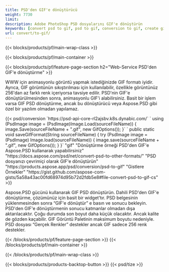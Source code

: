 ```yaml
---
title: PSD'den GIF'e dönüştürücü
weight: 7730
limit: 
description: Adobe PhotoShop PSD dosyalarını GIF'e dönüştürün
keywords: [convert psd to gif, psd to gif, conversion to gif, create gif from psd, print psd as gif]
url: convert/to-gif/
---
```


{{< blocks/products/pf/main-wrap-class >}}

{{< blocks/products/pf/main-container >}}

{{< blocks/products/pf/feature-page-section h2="Web-Service PSD'den GIF'e dönüştürme" >}}
<p>WWW için animasyonlu görüntü yapmak istediğinizde GIF formatı iyidir. Ayrıca, GIF görüntünün sıkıştırılması için kullanılabilir, özellikle görüntünüz 256'dan az farklı renk içeriyorsa tavsiye edilir. PSD'nin GIF'e dönüştürülmesinden sonra, animasyonlu GIF'i alabilirsiniz. Basit bir işlem varsa GIF PSD dönüştürme, ancak bu dönüştürücü veya Aspose.PSD gibi özel bir yazılım olmadan yapılamaz.</p>
{{< psd/conversion `https://psd-api-core-rl2ajsbv.k8s.dynabic.com/` 
`    using (PsdImage image = (PsdImage)Image.Load(sourceFileName))
    {
        image.Save(sourceFileName + ".gif",  new GifOptions());
    }` 
	`    public static void saveGifFormat(String sourceFileName) {
        try (PsdImage image = (PsdImage) Image.load(sourceFileName)) {
            image.save(sourceFileName + ".gif", new GifOptions());
        }
    }` 
"gif" 
"Dönüştürme örneği PSD'den GIF'e Aspose.PSD kullanarak yapabilirsiniz"  "https://docs.aspose.com/psd/net/convert-psd-to-other-formats/" 
"PSD dosyanızı çevrimiçi olarak GIF'e dönüştürün" "https://products.aspose.app/psd/conversion/psd-to-gif" 
"Gistlere Örnekler" "https://gist.github.com/aspose-com-gists/5a58a43ac00fd68974d95b72d2fdb5e8#file-convert-psd-to-gif-cs" >}}
<p>Aspose.PSD gücünü kullanarak GIF PSD dönüştürün. Dahili PSD'den GIF'e dönüştürme, çözümünüz için basit bir widget'tır. PSD belgesinin yüklenmesinden sonra “GIF'e dönüştür” e basın ve sonucu bekleyin. PSD'den GIF'e dönüştürmenin sonucu katmanlar olmadan dışa aktarılacaktır. Çoğu durumda son boyut daha küçük olacaktır. Ancak kalite de gözden kaçabilir. GIF Görüntü Paletinin maksimum boyutu nedeniyle. PSD dosyası “Gerçek Renkler” destekler ancak GIF sadece 256 renk destekler. </p>
{{< /blocks/products/pf/feature-page-section >}}
{{< /blocks/products/pf/main-container >}}


{{< /blocks/products/pf/main-wrap-class >}}

{{< blocks/products/products-backtop-button >}}
{{< psd/tize >}}
